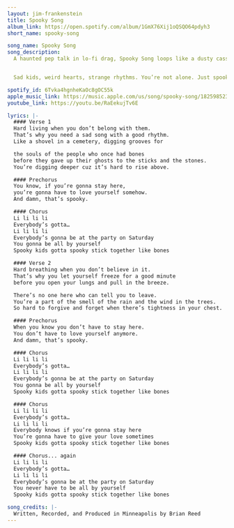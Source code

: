 ```yaml
---
layout: jim-frankenstein
title: Spooky Song
album_link: https://open.spotify.com/album/1GmX76Xij1oQSQO64pdyh3
short_name: spooky-song

song_name: Spooky Song
song_description:
  A haunted pep talk in lo-fi drag, Spooky Song loops like a dusty cassette in the glovebox of a ghost’s car. There’s grit in the groove and weight in the words. Rhymes for the lonely, rhythms for the freaks. It's a funeral march you can dance to, with a bassline that drags its bones across the floor and a chorus that chants like a séance in your parents’ basement.


  Sad kids, weird hearts, strange rhythms. You’re not alone. Just spooky.

spotify_id: 6Tvka4hgnheKaOc8gOC55k
apple_music_link: https://music.apple.com/us/song/spooky-song/1825985235
youtube_link: https://youtu.be/RaEekujTv6E

lyrics: |-
  #### Verse 1
  Hard living when you don’t belong with them.
  That’s why you need a sad song with a good rhythm.
  Like a shovel in a cemetery, digging grooves for

  the souls of the people who once had bones
  before they gave up their ghosts to the sticks and the stones.
  You’re digging deeper cuz it’s hard to rise above.

  #### Prechorus
  You know, if you’re gonna stay here,
  you’re gonna have to love yourself somehow.
  And damn, that’s spooky.

  #### Chorus
  Li li li li
  Everybody’s gotta…
  Li li li li
  Everybody’s gonna be at the party on Saturday
  You gonna be all by yourself
  Spooky kids gotta spooky stick together like bones

  #### Verse 2
  Hard breathing when you don’t believe in it.
  That’s why you let yourself freeze for a good minute
  before you open your lungs and pull in the breeze.

  There’s no one here who can tell you to leave.
  You’re a part of the smell of the rain and the wind in the trees.
  So hard to forgive and forget when there’s tightness in your chest.

  #### Prechorus
  When you know you don’t have to stay here.
  You don’t have to love yourself anymore.
  And damn, that’s spooky.

  #### Chorus
  Li li li li
  Everybody’s gotta…
  Li li li li
  Everybody’s gonna be at the party on Saturday
  You gonna be all by yourself
  Spooky kids gotta spooky stick together like bones

  #### Chorus
  Li li li li
  Everybody’s gotta…
  Li li li li
  Everybody knows if you’re gonna stay here
  You’re gonna have to give your love sometimes
  Spooky kids gotta spooky stick together like bones

  #### Chorus... again
  Li li li li
  Everybody’s gotta…
  Li li li li
  Everybody’s gonna be at the party on Saturday
  You never have to be all by yourself
  Spooky kids gotta spooky stick together like bones

song_credits: |-
  Written, Recorded, and Produced in Minneapolis by Brian Reed
---
```


